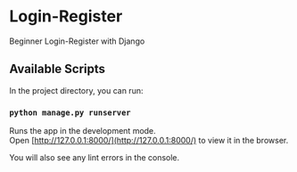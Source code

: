 # Login-Register
Beginner Login-Register with Django

## Available Scripts

In the project directory, you can run:

### `python manage.py runserver`

Runs the app in the development mode.\
Open [http://127.0.0.1:8000/](http://127.0.0.1:8000/) to view it in the browser.


You will also see any lint errors in the console.
